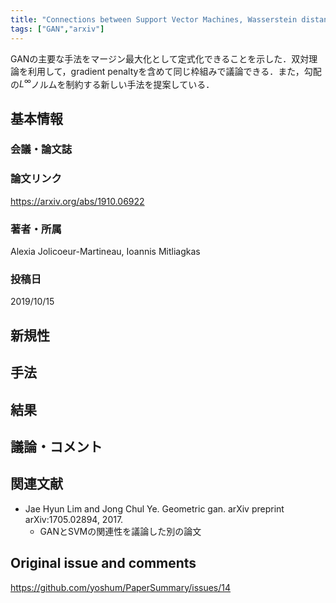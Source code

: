```yaml
---
title: "Connections between Support Vector Machines, Wasserstein distance and gradient-penalty GANs"
tags: ["GAN","arxiv"]
---
```



GANの主要な手法をマージン最大化として定式化できることを示した．双対理論を利用して，gradient penaltyを含めて同じ枠組みで議論できる．また，勾配の$L^\infty$ノルムを制約する新しい手法を提案している．

## 基本情報
### 会議・論文誌

### 論文リンク
https://arxiv.org/abs/1910.06922

### 著者・所属
Alexia Jolicoeur-Martineau, Ioannis Mitliagkas

### 投稿日
2019/10/15

## 新規性

## 手法

## 結果

## 議論・コメント

## 関連文献
- Jae Hyun Lim and Jong Chul Ye. Geometric gan. arXiv preprint arXiv:1705.02894, 2017.
  - GANとSVMの関連性を議論した別の論文

## Original issue and comments

https://github.com/yoshum/PaperSummary/issues/14
